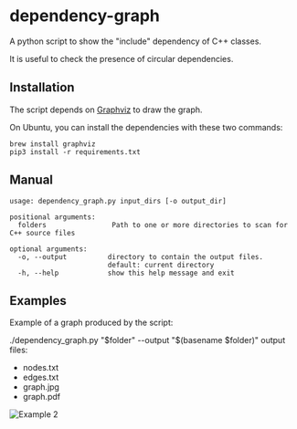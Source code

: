 # dependency-graph

A python script to show the "include" dependency of C++ classes.

It is useful to check the presence of circular dependencies.

## Installation

The script depends on [Graphviz](https://www.graphviz.org/) to draw the graph. 

On Ubuntu, you can install the dependencies with these two commands:

```
brew install graphviz
pip3 install -r requirements.txt
```

## Manual

```
usage: dependency_graph.py input_dirs [-o output_dir]

positional arguments:
  folders                Path to one or more directories to scan for C++ source files

optional arguments:
  -o, --output          directory to contain the output files.
                        default: current directory
  -h, --help            show this help message and exit
```

## Examples

Example of a graph produced by the script:

./dependency_graph.py "$folder" --output "$(basename $folder)"
output files:
* nodes.txt
* edges.txt
* graph.jpg
* graph.pdf

![Example 2](https://github.com/pvigier/dependency-graph/raw/master/examples/example2.png)
